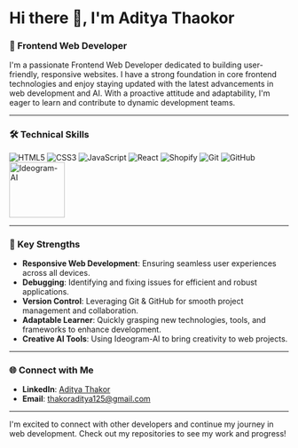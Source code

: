 # Hi there 👋, I'm Aditya Thaokor

### 🚀 Frontend Web Developer

I'm a passionate Frontend Web Developer dedicated to building user-friendly, responsive websites. I have a strong foundation in core frontend technologies and enjoy staying updated with the latest advancements in web development and AI. With a proactive attitude and adaptability, I'm eager to learn and contribute to dynamic development teams.

---

### 🛠️ Technical Skills

<p align="left">
  <img src="https://img.icons8.com/?size=100&id=20909&format=png&color=000000" alt="HTML5"/>
  <img src="https://img.icons8.com/?size=100&id=21278&format=png&color=000000" alt="CSS3"/>
  <img src="https://img.icons8.com/?size=100&id=108784&format=png&color=000000" alt="JavaScript"/>
  <img src="https://img.icons8.com/?size=100&id=wPohyHO_qO1a&format=png&color=000000" alt="React"/>
  <img src="https://img.icons8.com/?size=100&id=uSHYbs6PJfMT&format=png&color=000000" alt="Shopify" />
  <img src="https://img.icons8.com/?size=100&id=20906&format=png&color=000000" alt="Git" />
  <img src="https://img.icons8.com/?size=100&id=3tC9EQumUAuq&format=png&color=000000"alt="GitHub" />
  <img src="https://digino.org/wp-content/uploads/2023/12/ideogram-ai-logo.png" width="100" height="100" alt="Ideogram-AI"/>
<!--   <img src=""/> -->
</p>

---

### 🌟 Key Strengths

- **Responsive Web Development**: Ensuring seamless user experiences across all devices.
- **Debugging**: Identifying and fixing issues for efficient and robust applications.
- **Version Control**: Leveraging Git & GitHub for smooth project management and collaboration.
- **Adaptable Learner**: Quickly grasping new technologies, tools, and frameworks to enhance development.
- **Creative AI Tools**: Using Ideogram-AI to bring creativity to web projects.

---

### 🌐 Connect with Me

- **LinkedIn**: [Aditya Thakor](https://www.linkedin.com/in/aditya-thakor-27x)
- **Email**: [thakoraditya125@gmail.com](mailto:thakoraditya125@gmail.com)

---

I'm excited to connect with other developers and continue my journey in web development. Check out my repositories to see my work and progress!
